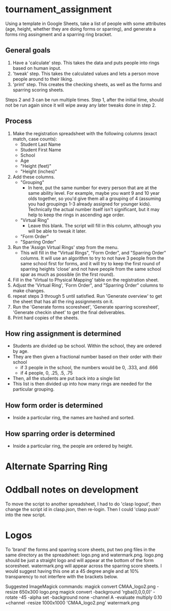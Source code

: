 # tournament_assignment
Using a template in Google Sheets, take a list of people with some attributes (age, height, whether they are doing forms or sparring), and generate a forms ring assingment and a sparring ring bracket.
## General goals
1. Have a 'calculate' step. This takes the data and puts people into rings based on human input.
2. 'tweak' step. This takes the calculated values and lets a person move people around to their liking.
3. 'print' step. This creates the checking sheets, as well as the forms and sparring scoring sheets.

Steps 2 and 3 can be run multiple times. Step 1, after the initial time, should not be run again since it will wipe away any later tweaks done in step 2.

## Process
1. Make the registration spreadsheet with the following columns (exact match, case counts):
    * Student Last Name
    * Student First Name
    * School
    * Age
    * "Height (feet)"
    * "Height (inches)"
2. Add these columns.
    * "Grouping"
      * In here, put the same number for every person that are at the same ability level. For example, maybe you want 9 and 10 year olds together, so you'd give them all a grouping of 4 (assuming you had groupings 1-3 already assigned for younger kids). Technically the actual number itself isn't significant, but it may help to keep the rings in ascending age order.
    * "Virtual Ring"
      * Leave this blank. The script will fill in this column, although you will be able to tweak it later.
    * "Form Order"
    * "Sparring Order"
3. Run the 'Assign Virtual Rings' step from the menu.
    * This will fill in the "Virtual Rings", "Form Order", and "Sparring Order" columns. It will use an algorithm to try to not have 3 people from the same school first for forms, and it will try to keep the first round of sparring heights 'close' and not have people from the same school spar as much as possible (in the first round).
4. Fill in the 'Virtual to Physical Mapping' table on the registration sheet.
5. Adjust the 'Virtual Ring', 'Form Order", and "Sparring Order" columns to make changes.
6. repeat steps 3 through 5 until satisfied. Run 'Generate overview' to get the sheet that has all the ring assignments on it.
7. Run the 'Generate forms scoresheet', 'Generate sparring scoresheet', 'Generate checkin sheet' to get the final deliverables.
8. Print hard copies of the sheets.


## How ring assignment is determined
  * Students are divided up be school. Within the school, they are ordered by age.
  * They are then given a fractional number based on their order with their school
    * if 3 people in the school, the numbers would be 0, .333, and .666
    * if 4 people, 0, .25, .5, .75
  * Then, all the students are put back into a single list
  * This list is then divided up into how many rings are needed for the particular grouping.
## How form order is determined
  * Inside a particular ring, the names are hashed and sorted.
## How sparring order is determined
  * Inside a particular ring, the people are ordered by height.

# Alternate Sparring Ring

# Oddball notes on development
To move the script to another spreadsheet, I had to do 'clasp logout', then change the script id in clasp.json, then re-login. Then I could 'clasp push' into the new script.

# Logos
To 'brand' the forms and sparring score sheets, put two png files in the same directory as the spreadsheet: logo.png and watermark.png.
logo.png should be just a straight logo and will appear at the bottom of the form scoresheet.
watermark.png will appear across the sparring score sheets. I would suggest having this one at a 45 degree angle and at 10% transparency to not interfere with the brackets below.

Suggested ImageMagick commands:
magick convert CMAA_logo2.png -resize 650x300 logo.png
magick convert -background 'rgba(0,0,0,0)' -rotate -45 -alpha set -background none -channel A -evaluate multiply 0.10 +channel -resize 1000x1000 'CMAA_logo2.png' watermark.png